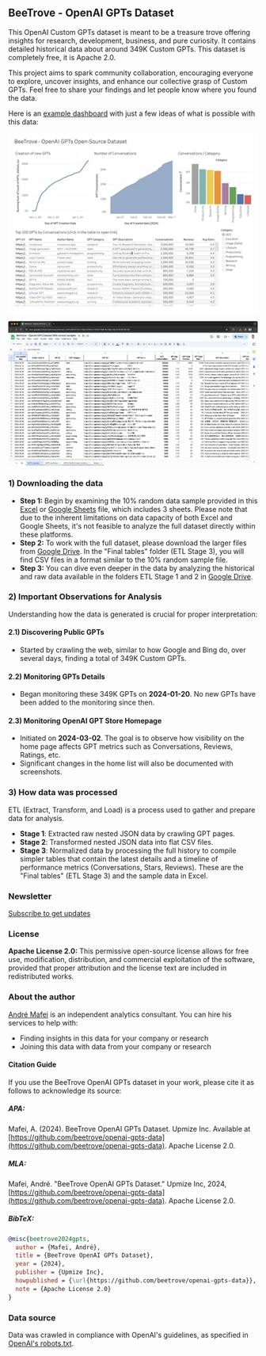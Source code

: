 ## BeeTrove - OpenAI GPTs Dataset

This OpenAI Custom GPTs dataset is meant to be a treasure trove offering insights for research, development, business, and pure curiosity. It contains detailed historical data about around 349K Custom GPTs. This dataset is completely free, it is Apache 2.0.

This project aims to spark community collaboration, encouraging everyone to explore, uncover insights, and enhance our collective grasp of Custom GPTs. Feel free to share your findings and let people know where you found the data.

Here is an [example dashboard](https://beetrove.github.io/openai-gpts-data/) with just a few ideas of what is possible with this data:

[![Local Image](tableau-public-dashboard-example.png)](https://beetrove.github.io/openai-gpts-data/)

[![Local Image](google-sheets-screenshot.png)](https://docs.google.com/spreadsheets/d/1woeD_wHiTvjK9hT7yMzF4QmURPRGH4XN81PvMhr8IoM/edit?usp=sharing)

### 1) Downloading the data

- **Step 1:** Begin by examining the 10% random data sample provided in this [Excel](./GPTs_10_percent_random_sample.xlsx) or [Google Sheets](https://docs.google.com/spreadsheets/d/1woeD_wHiTvjK9hT7yMzF4QmURPRGH4XN81PvMhr8IoM/edit?usp=sharing) file, which includes 3 sheets. Please note that due to the inherent limitations on data capacity of both Excel and Google Sheets, it's not feasible to analyze the full dataset directly within these platforms.
- **Step 2:** To work with the full dataset, please download the larger files from [Google Drive](https://drive.google.com/drive/folders/1hUGnQ_AWeL2wi5UhUTt05dMHYb_FIvz4?usp=drive_link). In the "Final tables" folder (ETL Stage 3), you will find CSV files in a format similar to the 10% random sample file.
- **Step 3:** You can dive even deeper in the data by analyzing the historical and raw data available in the folders ETL Stage 1 and 2 in [Google Drive](https://drive.google.com/drive/folders/1hUGnQ_AWeL2wi5UhUTt05dMHYb_FIvz4?usp=drive_link).


### 2) Important Observations for Analysis

Understanding how the data is generated is crucial for proper interpretation:

#### 2.1) Discovering Public GPTs

- Started by crawling the web, similar to how Google and Bing do, over several days, finding a total of 349K Custom GPTs.

#### 2.2) Monitoring GPTs Details

- Began monitoring these 349K GPTs on **2024-01-20**. No new GPTs have been added to the monitoring since then.

#### 2.3) Monitoring OpenAI GPT Store Homepage

- Initiated on **2024-03-02**. The goal is to observe how visibility on the home page affects GPT metrics such as Conversations, Reviews, Ratings, etc.
- Significant changes in the home list will also be documented with screenshots.

### 3) How data was processed

ETL (Extract, Transform, and Load) is a process used to gather and prepare data for analysis.

- **Stage 1**: Extracted raw nested JSON data by crawling GPT pages.
- **Stage 2**: Transformed nested JSON data into flat CSV files.
- **Stage 3**: Normalized data by processing the full history to compile simpler tables that contain the latest details and a timeline of performance metrics (Conversations, Stars, Reviews). These are the "Final tables" (ETL Stage 3) and the sample data in Excel.
  
### Newsletter

[Subscribe to get updates](https://forms.gle/8jfH2dT8ReTyDCv89)


### License

**Apache License 2.0:** This permissive open-source license allows for free use, modification, distribution, and commercial exploitation of the software, provided that proper attribution and the license text are included in redistributed works.

### About the author

[André Mafei](https://www.linkedin.com/in/andremafei/) is an independent analytics consultant. You can hire his services to help with:
- Finding insights in this data for your company or research
- Joining this data with data from your company or research

#### Citation Guide

If you use the BeeTrove OpenAI GPTs dataset in your work, please cite it as follows to acknowledge its source:

##### APA:
Mafei, A. (2024). BeeTrove OpenAI GPTs Dataset. Upmize Inc. Available at [https://github.com/beetrove/openai-gpts-data](https://github.com/beetrove/openai-gpts-data). Apache License 2.0.

##### MLA:
Mafei, André. "BeeTrove OpenAI GPTs Dataset." Upmize Inc, 2024, [https://github.com/beetrove/openai-gpts-data](https://github.com/beetrove/openai-gpts-data). Apache License 2.0.

##### BibTeX:
```bibtex
@misc{beetrove2024gpts,
  author = {Mafei, André},
  title = {BeeTrove OpenAI GPTs Dataset},
  year = {2024},
  publisher = {Upmize Inc},
  howpublished = {\url{https://github.com/beetrove/openai-gpts-data}},
  note = {Apache License 2.0}
}
```

### Data source

Data was crawled in compliance with OpenAI's guidelines, as specified in [OpenAI's robots.txt](https://chat.openai.com/robots.txt).
